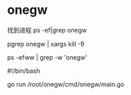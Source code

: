 # onegw


找到进程 ps -ef|grep onegw

pgrep onegw | xargs kill -9


ps -efww | grep -w 'onegw'


#!/bin/bash

go run /root/onegw/cmd/onegw/main.go